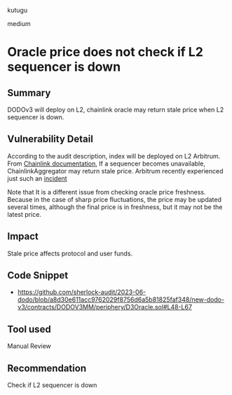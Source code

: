kutugu

medium

# Oracle price does not check if L2 sequencer is down

## Summary

DODOv3 will deploy on L2, chainlink oracle may return stale price when L2 sequencer is down.

## Vulnerability Detail

According to the audit description, index will be deployed on L2 Arbitrum.
From [Chainlink documentation](https://docs.chain.link/data-feeds/l2-sequencer-feeds), If a sequencer becomes unavailable, ChainlinkAggregator may return stale price.
Arbitrum recently experienced just such an [incident](https://twitter.com/ArbitrumDevs/status/1667333516441403393)

Note that It is a different issue from checking oracle price freshness.
Because in the case of sharp price fluctuations, the price may be updated several times, although the final price is in freshness, but it may not be the latest price.

## Impact

Stale price affects protocol and user funds.

## Code Snippet

- https://github.com/sherlock-audit/2023-06-dodo/blob/a8d30e611acc9762029f8756d6a5b81825faf348/new-dodo-v3/contracts/DODOV3MM/periphery/D3Oracle.sol#L48-L67

## Tool used

Manual Review

## Recommendation

Check if L2 sequencer is down
